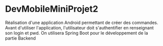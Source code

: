 # DevMobileMiniProjet2
Réalisation d'une application Android permettant de créer des commandes.
Avant d'utiliser l'application, l'utilisateur doit s'authentifier en renseignant son login et pwd.
On utilisera Spring Boot pour le développement de la partie Backend
